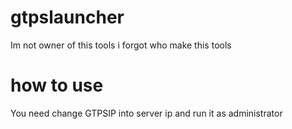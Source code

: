 # gtpslauncher
Im not owner of this tools i forgot who make this tools
# how to use
You need change GTPSIP into server ip and run it as administrator
